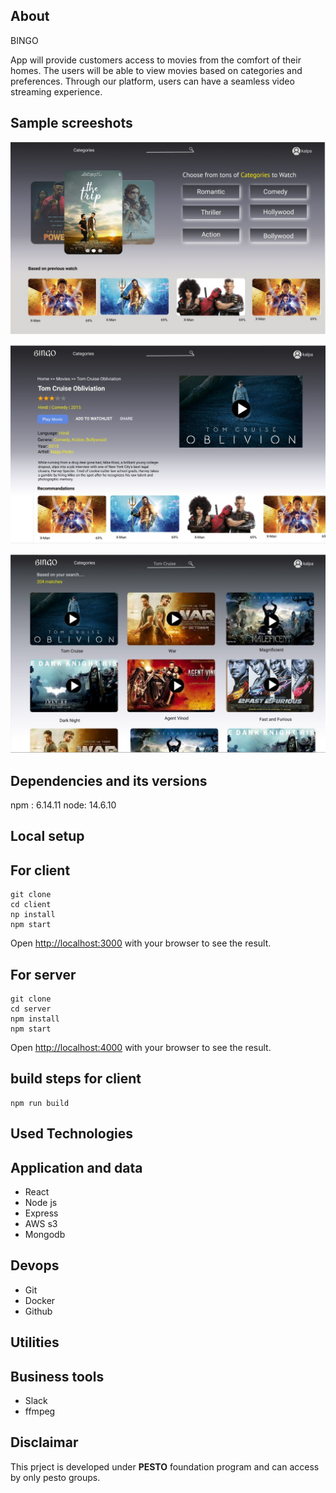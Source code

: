 ## About

BINGO

App will provide customers access to movies from the comfort of their homes. The users will be able to view movies based on categories and preferences. Through our platform, users can have a seamless video streaming experience.

## Sample screeshots

![Alt text](/assets/home.jpeg?raw=true "Home page")

![Alt text](/assets/video.jpeg?raw=true "Video description")

![Alt text](/assets/search.jpeg?raw=true "Search page")


## Dependencies and its versions
npm : 6.14.11
node: 14.6.10


## Local setup

## For client

```
git clone
cd client
np install
npm start

```
Open [http://localhost:3000](http://localhost:3000) with your browser to see the result.

## For server

```
git clone
cd server
npm install
npm start

```
Open [http://localhost:4000](http://localhost:4000) with your browser to see the result.


## build steps for client

```
npm run build
```

## Used Technologies

## Application and data

* React
* Node js
* Express
* AWS s3
* Mongodb

## Devops

* Git
* Docker
* Github



## Utilities



## Business tools

* Slack
* ffmpeg

## Disclaimar

This prject is developed under **PESTO** foundation program and can access by only pesto groups.  
